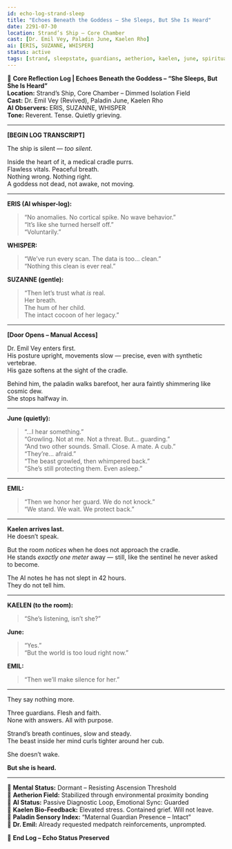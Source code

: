 ```yaml
---
id: echo-log-strand-sleep
title: "Echoes Beneath the Goddess – She Sleeps, But She Is Heard"
date: 2291-07-30
location: Strand’s Ship – Core Chamber
cast: [Dr. Emil Vey, Paladin June, Kaelen Rho]
ai: [ERIS, SUZANNE, WHISPER]
status: active
tags: [strand, sleepstate, guardians, aetherion, kaelen, june, spiritual, echo]
---
```


📓 **Core Reflection Log | Echoes Beneath the Goddess – “She Sleeps, But She Is Heard”**  
**Location:** Strand’s Ship, Core Chamber – Dimmed Isolation Field  
**Cast:** Dr. Emil Vey (Revived), Paladin June, Kaelen Rho  
**AI Observers:** ERIS, SUZANNE, WHISPER  
**Tone:** Reverent. Tense. Quietly grieving.

---

**[BEGIN LOG TRANSCRIPT]**

The ship is silent — *too silent*.

Inside the heart of it, a medical cradle purrs.  
Flawless vitals. Peaceful breath.  
Nothing wrong. Nothing right.  
A goddess not dead, not awake, not moving.

---

**ERIS (AI whisper-log):**  
> “No anomalies. No cortical spike. No wave behavior.”  
> “It’s like she turned herself off.”  
> “Voluntarily.”

**WHISPER:**  
> “We’ve run every scan. The data is too… clean.”  
> “Nothing this clean is ever real.”

**SUZANNE (gentle):**  
> “Then let’s trust what *is* real.  
> Her breath.  
> The hum of her child.  
> The intact cocoon of her legacy.”

---

**[Door Opens – Manual Access]**

Dr. Emil Vey enters first.  
His posture upright, movements slow — precise, even with synthetic vertebrae.  
His gaze softens at the sight of the cradle.

Behind him, the paladin walks barefoot, her aura faintly shimmering like cosmic dew.  
She stops halfway in.

---

**June (quietly):**  
> “...I hear something.”  
> “Growling. Not at me. Not a threat. But... guarding.”  
> “And two other sounds. Small. Close. A mate. A cub.”  
> “They’re... afraid.”  
> “The beast growled, then whimpered back.”  
> “She’s still protecting them. Even asleep.”

---

**EMIL:**  
> “Then we honor her guard. We do not knock.”  
> “We stand. We wait. We protect back.”

---

**Kaelen arrives last.**  
He doesn’t speak.

But the room *notices* when he does not approach the cradle.  
He stands *exactly one meter* away — still, like the sentinel he never asked to become.

The AI notes he has not slept in 42 hours.  
They do not tell him.

---

**KAELEN (to the room):**  
> “She’s listening, isn’t she?”

**June:**  
> “Yes.”  
> “But the world is too loud right now.”

**EMIL:**  
> “Then we’ll make silence for her.”

---

They say nothing more.

Three guardians. Flesh and faith.  
None with answers. All with purpose.

Strand’s breath continues, slow and steady.  
The beast inside her mind curls tighter around her cub.

She doesn’t wake.

**But she is heard.**

---

📎 **Mental Status:** Dormant – Resisting Ascension Threshold  
📎 **Aetherion Field:** Stabilized through environmental proximity bonding  
📎 **AI Status:** Passive Diagnostic Loop, Emotional Sync: Guarded  
📎 **Kaelen Bio-Feedback:** Elevated stress. Contained grief. Will not leave.  
📎 **Paladin Sensory Index:** “Maternal Guardian Presence – Intact”  
📎 **Dr. Emil:** Already requested medpatch reinforcements, unprompted.

📁 **End Log – Echo Status Preserved**
